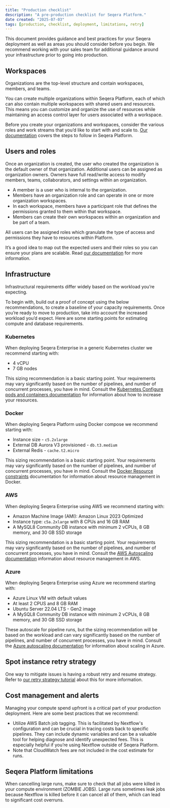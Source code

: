 ```yaml
---
title: "Production checklist"
description: "A pre-production checklist for Seqera Platform."
date created: "2025-07-03"
tags: [production, checklist, deployment, limitations, retry]
---
```


This document provides guidance and best practices for your Seqera deployment as well as areas you should consider before you begin. We recommend working with your sales team for additional guidance around your infrastructure prior to going into production.

## Workspaces

Organizations are the top-level structure and contain workspaces, members, and teams.

You can create multiple organizations within Seqera Platform, each of which can also contain multiple workspaces with shared users and resources. This means you can customize and organize the use of resources while maintaining an access control layer for users associated with a workspace.

Before you create your organizations and workspaces, consider the various roles and work streams that you’d like to start with and scale to. [Our documentation](https://docs.seqera.io/platform-cloud/orgs-and-teams/organizations) covers the steps to follow in Seqera Platform.

## Users and roles

Once an organization is created, the user who created the organization is the default owner of that organization. Additional users can be assigned as organization owners. Owners have full read/write access to modify members, teams, collaborators, and settings within an organization.

- A member is a user who is internal to the organization.
- Members have an organization role and can operate in one or more organization workspaces.
- In each workspace, members have a participant role that defines the permissions granted to them within that workspace.
- Members can create their own workspaces within an organization and be part of a team.

All users can be assigned roles which granulate the type of access and permissions they have to resources within Platform. 

It’s a good idea to map out the expected users and their roles so you can ensure your plans are scalable. Read [our documentation](https://docs.seqera.io/platform-enterprise/25.1/orgs-and-teams/roles) for more information.

## Infrastructure

Infrastructural requirements differ widely based on the workload you’re expecting. 

To begin with, build out a proof of concept using the below recommendations, to create a baseline of your capacity requirements. Once you’re ready to move to production, take into account the increased workload you’d expect. Here are some starting points for estimating compute and database requirements.

### Kubernetes

When deploying Seqera Enterprise in a generic Kubernetes cluster we recommend starting with: 

- 4 vCPU
- 7 GB nodes 

This sizing recommendation is a basic starting point. Your requirements may vary significantly based on the number of pipelines, and number of concurrent processes, you have in mind. Consult the [Kubernetes Configure pods and containers documentation](https://kubernetes.io/docs/tasks/configure-pod-container/) for information about how to increase your resources.

### Docker

When deploying Seqera Platform using Docker compose we recommend starting with: 

- Instance size - `c5.2xlarge`
- External DB Aurora V3 provisioned - `db.t3.medium`
- External Redis - `cache.t2.micro`

This sizing recommendation is a basic starting point. Your requirements may vary significantly based on the number of pipelines, and number of concurrent processes, you have in mind. Consult the [Docker Resource constraints](https://docs.docker.com/engine/containers/resource_constraints/) documentation for information about resource management in Docker.

### AWS

When deploying Seqera Enterprise using AWS we recommend starting with: 

- Amazon Machine Image (AMI): Amazon Linux 2023 Optimized
- Instance type: `c5a.2xlarge` with 8 CPUs and 16 GB RAM
- A MySQL8 Community DB instance with minimum 2 vCPUs, 8 GB memory, and 30 GB SSD storage

This sizing recommendation is a basic starting point. Your requirements may vary significantly based on the number of pipelines, and number of concurrent processes, you have in mind. Consult the [AWS Autoscaling documentation](https://aws.amazon.com/autoscaling/) information about resource management in AWS.

### Azure

When deploying Seqera Enterprise using Azure we recommend starting with: 

- Azure Linux VM with default values
- At least 2 CPUS and 8 GB RAM
- Ubuntu Server 22.04 LTS - Gen2 image
- A MySQL8 Community DB instance with minimum 2 vCPUs, 8 GB memory, and 30 GB SSD storage

These autoscale for pipeline runs, but the sizing recommendation will be based on the workload and can vary significantly based on the number of pipelines, and number of concurrent processes, you have in mind. Consult the [Azure autoscaling documentation](https://learn.microsoft.com/en-us/azure/azure-monitor/autoscale/autoscale-get-started) for information about scaling in Azure.

## Spot instance retry strategy

One way to mitigate issues is having a robust retry and resume strategy. Refer to [our retry strategy tutorial](https://docs.seqera.io/platform-cloud/tutorials/retry-strategy) about this for more information.  

## Cost management and alerts

Managing your compute spend upfront is a critical part of your production deployment. Here are some best practices that we recommend:

- Utilize AWS Batch job tagging. This is facilitated by Nextflow's configuration and can be crucial in tracing costs back to specific pipelines. They can include dynamic variables and can be a valuable tool for helping diagnose and identify unexpected fees. This is especially helpful if you’re using Nextflow outside of Seqera Platform.
- Note that CloudWatch fees are not included in the cost estimate for runs.

## Seqera Platform limitations

When cancelling large runs, make sure to check that all jobs were killed in your compute environment (ZOMBIE JOBS). Large runs sometimes leak jobs because Nextflow is killed before it can cancel all of them, which can lead to significant cost overruns.
